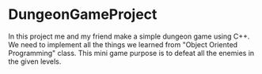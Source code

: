 # DungeonGameProject
In this project me and my friend make a simple dungeon game using C++. We need to implement all the things we learned from "Object Oriented Programming" class. This mini game purpose is to defeat all the enemies in the given levels.
